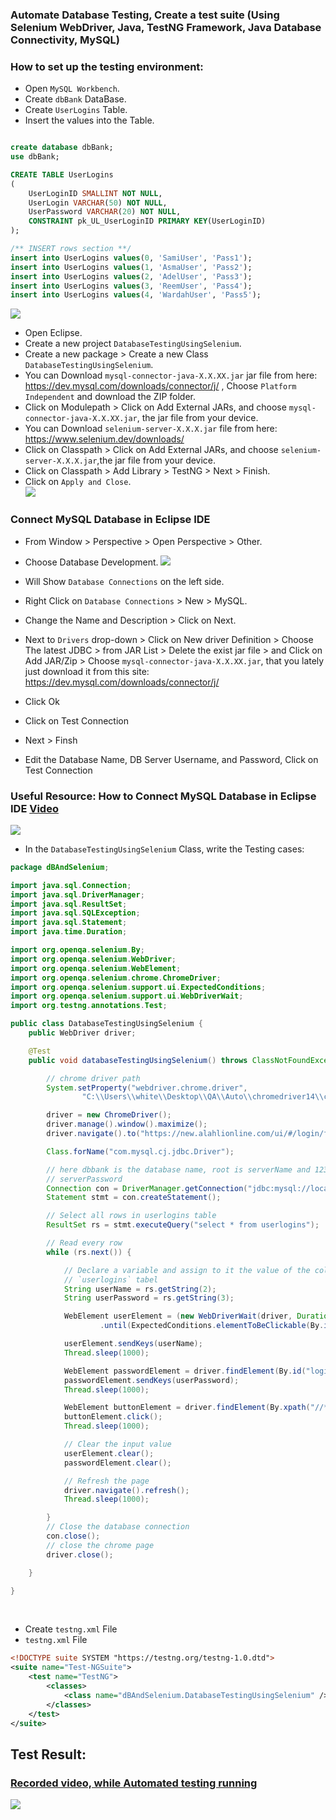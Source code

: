 ### Automate Database Testing, Create a test suite (Using Selenium WebDriver, Java, TestNG Framework, Java Database Connectivity, MySQL)

### How to set up the testing environment:
- Open `MySQL Workbench`.
- Create `dbBank` DataBase.
- Create `UserLogins` Table.
- Insert the values into the Table.
```sql

create database dbBank;
use dbBank;

CREATE TABLE UserLogins
(
	UserLoginID SMALLINT NOT NULL,
	UserLogin VARCHAR(50) NOT NULL,
	UserPassword VARCHAR(20) NOT NULL,
	CONSTRAINT pk_UL_UserLoginID PRIMARY KEY(UserLoginID)
);

/** INSERT rows section **/
insert into UserLogins values(0, 'SamiUser', 'Pass1');
insert into UserLogins values(1, 'AsmaUser', 'Pass2');
insert into UserLogins values(2, 'AdelUser', 'Pass3');
insert into UserLogins values(3, 'ReemUser', 'Pass4');
insert into UserLogins values(4, 'WardahUser', 'Pass5');
```
<img src='img/img1.png' /><br/>

- Open Eclipse.
- Create a new project `DatabaseTestingUsingSelenium`.
- Create a new package > Create a new Class `DatabaseTestingUsingSelenium`.
- You can Download `mysql-connector-java-X.X.XX.jar` jar file from here: https://dev.mysql.com/downloads/connector/j/ , Choose `Platform Independent` and download the ZIP folder.
- Click on Modulepath > Click on Add External JARs, and choose `mysql-connector-java-X.X.XX.jar`, the jar file from your device.
- You can Download `selenium-server-X.X.X.jar` file from here: https://www.selenium.dev/downloads/
- Click on Classpath > Click on Add External JARs, and choose `selenium-server-X.X.X.jar`,the jar file from your device.
- Click on Classpath > Add Library > TestNG > Next > Finish.
- Click on `Apply and Close`.<br/>
<img src='img/img2.png' /><br/>

### Connect MySQL Database in Eclipse IDE
- From Window > Perspective > Open Perspective > Other.
- Choose Database Development.
<img src='img/img4.png' /><br/>

- Will Show `Database Connections` on the left side.
- Right Click on `Database Connections` > New > MySQL.
- Change the Name and Description > Click on Next.
- Next to `Drivers` drop-down > Click on New driver Definition > Choose The latest JDBC > from JAR List > Delete the exist jar file > and Click on Add JAR/Zip > Choose `mysql-connector-java-X.X.XX.jar`,  that you lately just download it from this site: https://dev.mysql.com/downloads/connector/j/
- Click Ok
- Click on Test Connection
- Next > Finsh
- Edit the Database Name, DB Server Username, and Password, Click on Test Connection

### Useful Resource: How to Connect MySQL Database in Eclipse IDE <a href='https://youtu.be/t6NQtfokZr8'>Video</a>
<img src='img/img5.png' /><br/>

- In the `DatabaseTestingUsingSelenium` Class, write the Testing cases:

```java
package dBAndSelenium;

import java.sql.Connection;
import java.sql.DriverManager;
import java.sql.ResultSet;
import java.sql.SQLException;
import java.sql.Statement;
import java.time.Duration;

import org.openqa.selenium.By;
import org.openqa.selenium.WebDriver;
import org.openqa.selenium.WebElement;
import org.openqa.selenium.chrome.ChromeDriver;
import org.openqa.selenium.support.ui.ExpectedConditions;
import org.openqa.selenium.support.ui.WebDriverWait;
import org.testng.annotations.Test;

public class DatabaseTestingUsingSelenium {
	public WebDriver driver;

	@Test
	public void databaseTestingUsingSelenium() throws ClassNotFoundException, SQLException, InterruptedException {

		// chrome driver path
		System.setProperty("webdriver.chrome.driver",
				"C:\\Users\\white\\Desktop\\QA\\Auto\\chromedriver14\\chromedriver.exe");

		driver = new ChromeDriver();
		driver.manage().window().maximize();
		driver.navigate().to("https://new.alahlionline.com/ui/#/login/full-login-login");

		Class.forName("com.mysql.cj.jdbc.Driver");

		// here dbbank is the database name, root is serverName and 1234 is
		// serverPassword
		Connection con = DriverManager.getConnection("jdbc:mysql://localhost:3306/dbbank", "root", "1234");
		Statement stmt = con.createStatement();

		// Select all rows in userlogins table
		ResultSet rs = stmt.executeQuery("select * from userlogins");

		// Read every row
		while (rs.next()) {

			// Declare a variable and assign to it the value of the column in the
			// `userlogins` tabel
			String userName = rs.getString(2);
			String userPassword = rs.getString(3);

			WebElement userElement = (new WebDriverWait(driver, Duration.ofSeconds(100)))
					.until(ExpectedConditions.elementToBeClickable(By.id("login-username")));

			userElement.sendKeys(userName);
			Thread.sleep(1000);

			WebElement passwordElement = driver.findElement(By.id("login-password"));
			passwordElement.sendKeys(userPassword);
			Thread.sleep(1000);

			WebElement buttonElement = driver.findElement(By.xpath("//*[@buttonid='button-login1']"));
			buttonElement.click();
			Thread.sleep(1000);

			// Clear the input value
			userElement.clear();
			passwordElement.clear();

			// Refresh the page
			driver.navigate().refresh();
			Thread.sleep(1000);

		}
		// Close the database connection
		con.close();
		// close the chrome page
		driver.close();

	}

}

```
<br/>

- Create `testng.xml` File
- `testng.xml` File
```xml
<!DOCTYPE suite SYSTEM "https://testng.org/testng-1.0.dtd">
<suite name="Test-NGSuite">
	<test name="TestNG">
		<classes>
			<class name="dBAndSelenium.DatabaseTestingUsingSelenium" />
		</classes>
	</test>
</suite>
```

## Test Result: 
### <a href='https://youtu.be/2zU3O7a6loY'>Recorded video, while Automated testing running</a><br/>
<img src='img/img6.gif' />